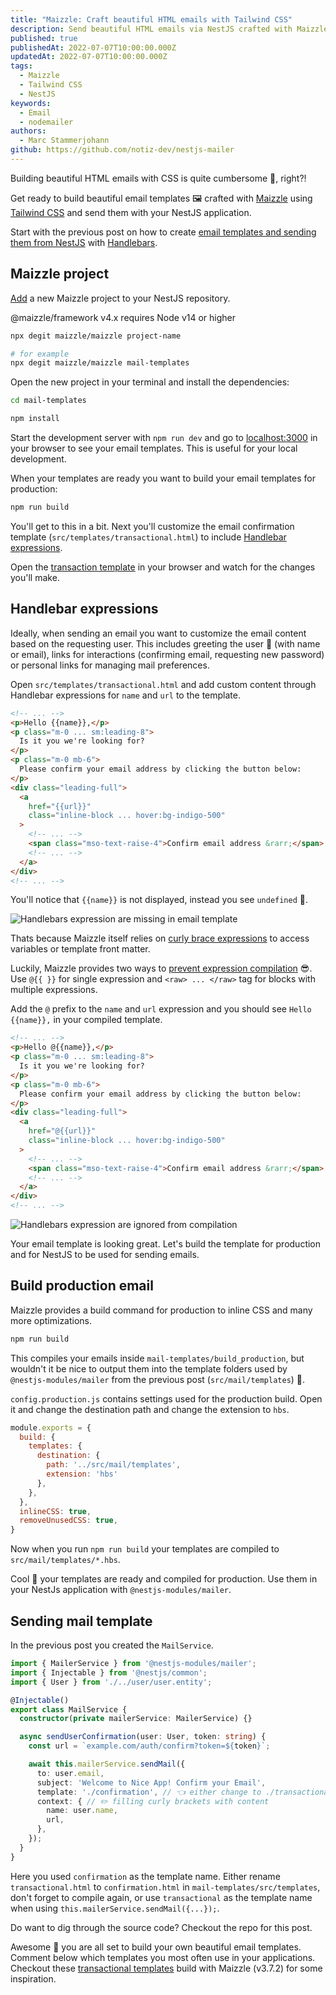 ```yaml
---
title: "Maizzle: Craft beautiful HTML emails with Tailwind CSS"
description: Send beautiful HTML emails via NestJS crafted with Maizzle and Tailwind CSS
published: true
publishedAt: 2022-07-07T10:00:00.000Z
updatedAt: 2022-07-07T10:00:00.000Z
tags:
  - Maizzle
  - Tailwind CSS
  - NestJS
keywords:
  - Email
  - nodemailer
authors:
  - Marc Stammerjohann
github: https://github.com/notiz-dev/nestjs-mailer
---
```


Building beautiful HTML emails with CSS is quite cumbersome 🙁, right?!

Get ready to build beautiful email templates 🖼️ crafted with [Maizzle](https://maizzle.com) using [Tailwind CSS](https://tailwindcss.com) and send them with your NestJS application.

Start with the previous post on how to create [email templates and sending them from NestJS](https://notiz.dev/blog/send-emails-with-nestjs) with [Handlebars](https://handlebarsjs.com).

<div shortcode="article" routes="/blog/send-emails-with-nestjs"></div>

## Maizzle project

[Add](https://maizzle.com/docs/installation#create-a-project) a new Maizzle project to your NestJS repository.

<div shortcode="note">

@maizzle/framework v4.x requires Node v14 or higher

</div>

<div shortcode="code" tabs="BASH">

```bash
npx degit maizzle/maizzle project-name

# for example
npx degit maizzle/maizzle mail-templates
```

</div>

Open the new project in your terminal and install the dependencies:

<div shortcode="code" tabs="BASH">

```bash
cd mail-templates

npm install
```

</div>

Start the development server with `npm run dev` and go to [localhost:3000](http://localhost:3000) in your browser to see your email templates. This is useful for your local development.

When your templates are ready you want to build your email templates for production: 

<div shortcode="code" tabs="BASH">

```bash
npm run build
```

</div>

You'll get to this in a bit. Next you'll customize the email confirmation template (`src/templates/transactional.html`) to include [Handlebar expressions](https://handlebarsjs.com/guide/#simple-expressions). 

Open the [transaction template](http://localhost:3000/transactional.html) in your browser and watch for the changes you'll make.

## Handlebar expressions

Ideally, when sending an email you want to customize the email content based on the requesting user. This includes greeting the user 👋 (with name or email), links for interactions (confirming email, requesting new password) or personal links for managing mail preferences.

Open `src/templates/transactional.html` and add custom content through Handlebar expressions for `name` and `url` to the template.

<div shortcode="code" tabs="transactional.html">

```html
<!-- ... -->
<p>Hello {{name}},</p> 
<p class="m-0 ... sm:leading-8">
  Is it you we're looking for?
</p>
<p class="m-0 mb-6">
  Please confirm your email address by clicking the button below:
</p>
<div class="leading-full">
  <a
    href="{{url}}"
    class="inline-block ... hover:bg-indigo-500"
  >
    <!-- ... -->
    <span class="mso-text-raise-4">Confirm email address &rarr;</span>
    <!-- ... -->
  </a>
</div>
<!-- ... -->
```

</div>

You'll notice that `{{name}}` is not displayed, instead you see `undefined` 😤.

<div shortcode="figure" caption="Handlebars expression are missing in email template">

![Handlebars expression are missing in email template](assets/img/blog/send-beautiful-emails-crafted-with-maizzle/optimized/missing-handlebar-expressions.png)

</div>

Thats because Maizzle itself relies on [curly brace expressions](https://maizzle.com/docs/templates#expressions) to access variables or template front matter. 

Luckily, Maizzle provides two ways to [prevent expression compilation](https://maizzle.com/docs/templates#ignoring-expressions) 😎. Use `@{{ }}` for single expression and `<raw> ... </raw>` tag for blocks with multiple expressions.

Add the `@` prefix to the `name` and `url` expression and you should see `Hello {{name}},` in your compiled template.

<div shortcode="code" tabs="transactional.html">

```html
<!-- ... -->
<p>Hello @{{name}},</p> 
<p class="m-0 ... sm:leading-8">
  Is it you we're looking for?
</p>
<p class="m-0 mb-6">
  Please confirm your email address by clicking the button below:
</p>
<div class="leading-full">
  <a
    href="@{{url}}"
    class="inline-block ... hover:bg-indigo-500"
  >
    <!-- ... -->
    <span class="mso-text-raise-4">Confirm email address &rarr;</span>
    <!-- ... -->
  </a>
</div>
<!-- ... -->
```

</div>

<div shortcode="figure" caption="Handlebars expression are ignored from compilation">

![Handlebars expression are ignored from compilation](assets/img/blog/send-beautiful-emails-crafted-with-maizzle/optimized/ignored-handlebar-expressions.png)

</div>

Your email template is looking great. Let's build the template for production and for NestJS to be used for sending emails.

## Build production email

Maizzle provides a build command for production to inline CSS and many more optimizations.

<div shortcode="code" tabs="BASH">

```bash
npm run build
```

</div>

This compiles your emails inside `mail-templates/build_production`, but wouldn't it be nice to output them into the template folders used by `@nestjs-modules/mailer` from the previous post (`src/mail/templates`) 🤩.

`config.production.js` contains settings used for the production build. Open it and change the destination path and change the extension to `hbs`.

```js
module.exports = {
  build: {
    templates: {
      destination: {
        path: '../src/mail/templates',
        extension: 'hbs'
      },
    },
  },
  inlineCSS: true,
  removeUnusedCSS: true,
}
```

Now when you run `npm run build` your templates are compiled to `src/mail/templates/*.hbs`. 

Cool 💪 your templates are ready and compiled for production. Use them in your NestJs application with `@nestjs-modules/mailer`.

## Sending mail template

In the previous post you created the `MailService`.

<div shortcode="code" tabs="mail.service.ts">

```ts
import { MailerService } from '@nestjs-modules/mailer';
import { Injectable } from '@nestjs/common';
import { User } from './../user/user.entity';

@Injectable()
export class MailService {
  constructor(private mailerService: MailerService) {}

  async sendUserConfirmation(user: User, token: string) {
    const url = `example.com/auth/confirm?token=${token}`;

    await this.mailerService.sendMail({
      to: user.email,
      subject: 'Welcome to Nice App! Confirm your Email',
      template: './confirmation', // 👈 either change to ./transactional or rename transactional.html to confirmation.html
      context: { // ✏️ filling curly brackets with content
        name: user.name,
        url,
      },
    });
  }
}
```

</div>

Here you used `confirmation` as the template name. Either rename `transactional.html` to `confirmation.html` in `mail-templates/src/templates`, don't forget to compile again, or use `transactional` as the template name when using `this.mailerService.sendMail({...});`.

Do want to dig through the source code? Checkout the repo for this post.

<div shortcode="repo" repo="notiz-dev/nestjs-mailer"></div>

Awesome 🤩 you are all set to build your own beautiful email templates. Comment below which templates you most often use in your applications. Checkout these [transactional templates](https://github.com/mailpace/templates) build with Maizzle (v3.7.2) for some inspiration.
